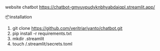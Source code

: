 website chatbot https://chatbot-gmyuypudyknbhyabdaiqpl.streamlit.app/

📦installation

1. git clone https://github.com/veritriariyanto/chatbot.git
2. pip install -r requirements.txt
3. mkdir .streamlit
4. touch /.streamlit/secrets.toml

